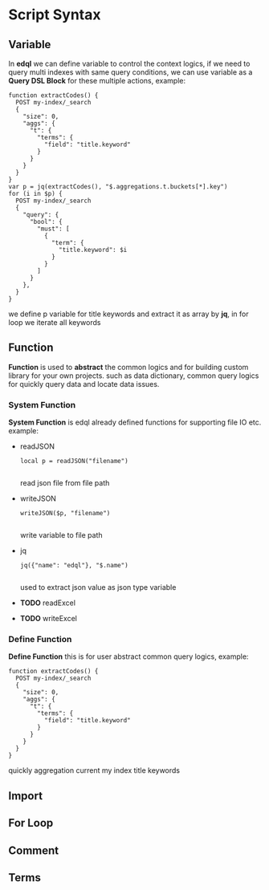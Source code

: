 # Script Syntax

## Variable

In **edql** we can define variable to control the context logics, if we need to query multi indexes with same query conditions, we can use variable as a **Query DSL Block** for these multiple actions, example:

```
function extractCodes() {
  POST my-index/_search
  {
    "size": 0,
    "aggs": {
      "t": {
        "terms": {
          "field": "title.keyword"
        }
      }
    }
  }
}
var p = jq(extractCodes(), "$.aggregations.t.buckets[*].key")
for (i in $p) {
  POST my-index/_search
  {
    "query": {
      "bool": {
        "must": [
          {
            "term": {
              "title.keyword": $i
            }
          }
        ]
      }
    },
  }
}
```

we define p variable for title keywords and extract it as array by **jq**, in for loop we iterate all keywords

## Function

**Function** is used to **abstract** the common logics and for building custom library for your own projects. such as data dictionary, common query logics for quickly query data and locate data issues.

### System Function

**System Function** is edql already defined functions for supporting file IO etc. example:

*   readJSON

    ```
    local p = readJSON("filename")
        
    ```

    read json file from file path
*   writeJSON

    ```
    writeJSON($p, "filename")
        
    ```

    write variable to file path
*   jq

    ```
    jq({"name": "edql"}, "$.name")
        
    ```

    used to extract json value as json type variable
* **TODO** readExcel
* **TODO** writeExcel

### Define Function

**Define Function** this is for user abstract common query logics, example:

```
function extractCodes() {
  POST my-index/_search
  {
    "size": 0,
    "aggs": {
      "t": {
        "terms": {
          "field": "title.keyword"
        }
      }
    }
  }
}
```

quickly aggregation current my index title keywords

## Import

## For Loop

## Comment

## Terms
